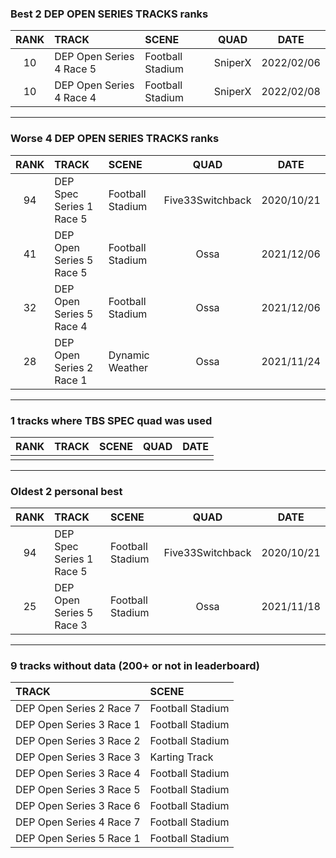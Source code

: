 ### Best 2 DEP OPEN SERIES TRACKS ranks
|RANK|TRACK|SCENE|QUAD|DATE|
|:---:|:---|:---|:---:|:---:|
|10|DEP Open Series 4 Race 5|Football Stadium|SniperX|2022/02/06|
|10|DEP Open Series 4 Race 4|Football Stadium|SniperX|2022/02/08|
---
### Worse 4 DEP OPEN SERIES TRACKS ranks
|RANK|TRACK|SCENE|QUAD|DATE|
|:---:|:---|:---|:---:|:---:|
|94|DEP Spec Series 1 Race 5|Football Stadium|Five33Switchback|2020/10/21|
|41|DEP Open Series 5 Race 5|Football Stadium|Ossa|2021/12/06|
|32|DEP Open Series 5 Race 4|Football Stadium|Ossa|2021/12/06|
|28|DEP Open Series 2 Race 1|Dynamic Weather|Ossa|2021/11/24|
---
### 1 tracks where TBS SPEC quad was used
|RANK|TRACK|SCENE|QUAD|DATE|
|:---:|:---|:---|:---:|:---:|
||||||
---
### Oldest 2 personal best
|RANK|TRACK|SCENE|QUAD|DATE|
|:---:|:---|:---|:---:|:---:|
|94|DEP Spec Series 1 Race 5|Football Stadium|Five33Switchback|2020/10/21|
|25|DEP Open Series 5 Race 3|Football Stadium|Ossa|2021/11/18|
---
### 9 tracks without data (200+ or not in leaderboard)
|TRACK|SCENE|
|:---|:---|
|DEP Open Series 2 Race 7|Football Stadium|
|DEP Open Series 3 Race 1|Football Stadium|
|DEP Open Series 3 Race 2|Football Stadium|
|DEP Open Series 3 Race 3|Karting Track|
|DEP Open Series 3 Race 4|Football Stadium|
|DEP Open Series 3 Race 5|Football Stadium|
|DEP Open Series 3 Race 6|Football Stadium|
|DEP Open Series 4 Race 7|Football Stadium|
|DEP Open Series 5 Race 1|Football Stadium|
